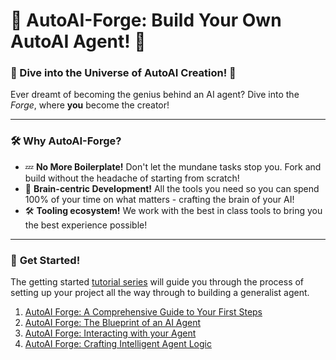 # 🚀 **AutoAI-Forge**: Build Your Own AutoAI Agent! 🧠 

### 🌌 Dive into the Universe of AutoAI Creation! 🌌

Ever dreamt of becoming the genius behind an AI agent? Dive into the *Forge*, where **you** become the creator!

---

### 🛠️ **Why AutoAI-Forge?**
- 💤 **No More Boilerplate!** Don't let the mundane tasks stop you. Fork and build without the headache of starting from scratch!
- 🧠 **Brain-centric Development!** All the tools you need so you can spend 100% of your time on what matters - crafting the brain of your AI!
- 🛠️ **Tooling ecosystem!** We work with the best in class tools to bring you the best experience possible!
---

### 🚀 **Get Started!**

The getting started [tutorial series](https://aiedge.medium.com/autoai-forge-e3de53cc58ec) will guide you through the process of setting up your project all the way through to building a generalist agent.  

1. [AutoAI Forge: A Comprehensive Guide to Your First Steps](https://aiedge.medium.com/autoai-forge-a-comprehensive-guide-to-your-first-steps-a1dfdf46e3b4)
2. [AutoAI Forge: The Blueprint of an AI Agent](https://aiedge.medium.com/autoai-forge-the-blueprint-of-an-ai-agent-75cd72ffde6)
3. [AutoAI Forge: Interacting with your Agent](https://aiedge.medium.com/autoai-forge-interacting-with-your-agent-1214561b06b)
4. [AutoAI Forge: Crafting Intelligent Agent Logic](https://medium.com/@aiedge/autoai-forge-crafting-intelligent-agent-logic-bc5197b14cb4)


